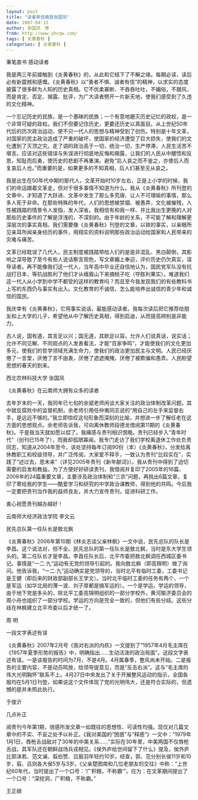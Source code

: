 ```yaml
---
layout: post
title: "读者来信摘登张国凤"
date: 2007-04-15
author: 张国凤　等
from: http://www.yhcqw.com/
tags: [ 炎黄春秋 ]
categories: [ 炎黄春秋 ]
---
```




秉笔直书 感动读者


我是两三年前接触到《炎黄春秋》的，从此和它结下了不解之缘。每期必读，读后必有新震撼和感慨。《炎黄春秋》以“勇者不惧、诚者有信”的精神，以求实的态度披露了很多鲜为人知的历史真相。它不优柔寡断、不吞吞吐吐，不媚俗，不跟风，而是肯定、否定、揭露、批评，为广大读者劈开一片新天地，使我们感受到了久违的文化精神。


一个忘记历史的民族，是一个愚昧的民族；一个有意地磨灭历史记忆的政权，是一个非常可疑的政权。我们不但要记住历史，更要还历史以真面目。从上世纪50年代后的历次政治运动，使不只一代人的思想与精神受到了创伤。特别是十年文革，对国家的民主政治造成了严重的破坏，使国家的经济遭受了巨大损失，使我们的文化遭到了灭顶之灾。走了调的政治高于一切，统治一切，生产停滞，人民生活苦不堪言。应该对这些错误与失误进行彻底地反悔和揭露，让我们的人民从中醒悟和反思，知耻而后勇，使历史的悲剧不再重演。避免“后人哀之而不鉴之，亦使后人而复哀后人也。”而重要的是，如果更多的不知真相，后人们甚至无从哀之。


我是出生在50年代中期的那代人，文革开始时10岁左右，正是上小学的时候，我们的命运跟着文革走，但对于很多事情不知道为什么。我从《炎黄春秋》所刊登的文章中，才知道了大跃进、文革中发生了那么多荒唐、让人不可理喻的事情，那么多人死于非命。在那些特殊的年代，人们的思想被禁锢、被愚弄，文化被摧残，人性被践踏的情景令人发指，发人深省。我相信有和我一样、并比我出生更晚的人对那些历史事件的了解是浮浅的，不深刻的。由于年龄的关系，不可能了解和理解更深层次的事实真相。我们需要像《炎黄春秋》刊登的文章，以铁的事实，以亲眼所见亲耳所闻亲身经历的事件，用翔实的资料说明那些政治运动给国家和人民带来的灾难与痛苦。


文革已经耽误了几代人，民主制度被践踏带给人们的是是非混乱、黑白颠倒，其影响之深导致了至今有些人说话察言观色，写文章媚上奉迎，评价历史仍欠真实，误导读者。再不能像我们这一代人，当年高中毕业还自信地认为，国民党军队没有抗战打日本，等抗战胜利了他们才从峨眉山下来摘桃子吃（夺胜利果实）。难道我们这一代人从小学到中学不都受的这样的教育吗？而且至今我发现我们的有些教科书上写的东西仍与事实有出入。文化教育的不诚信，怎么能培养出诚信的青少年和诚信的国民。

我庆幸有《炎黄春秋》，它用事实说话，最能感动读者。我每次读后把它推荐给朋友和上大学的儿子，希望他从中了解历史真相，得到启迪，从而提高辨别是非能力。


古人说，国有道，其言足以兴；国无道，其默足以容。允许人们说真话，说实话；允许不同见解、不同观点的人发表看法，才能“百家争鸣”，才能使我们的文化更加多元，使我们的哲学领域充满生命力，使我们的政治更加民主与文明。人民已经厌倦了一言堂，厌倦了言不由衷，厌倦了遮遮掩掩，厌倦了被欺骗和愚弄。人民盼望思想的春天的到来。

西北农林科技大学 张国凤

《炎黄春秋》在云南师大拥有众多的读者


去年岁末的一天，我同年已七旬的余斌老师闲谈大家关注的政治体制改革问题。其中就反腐败中的监督机制，余老师引用任仲夷同志说的“用自己的左手来监督右手，是远远不够的。”我立即惊叹这句形象而深刻的比喻，并想进一步了解任老在这方面的思想观点。余老师告诉我，可向离休教师段德龙借阅第11期的《炎黄春秋》。于是我当天就如愿以偿了。我痛感与贵刊相识恨晚。贵刊已经步入“青年时代”（创刊已15年了），而我却孤陋寡闻。我专门走访了我们学校离退休工作处负责同志，知道从2004年至今，该处坚持每年订阅90份（本）《炎黄春秋》，分发给离休教职工和校级领导，并广泛传阅，大家爱不释手，一致认为贵刊“比较实在”，实践了“述过去，思未来”（详见2005年贵刊《新年献词》）。我从贵刊中得到了迫切需要的启发和教益。为了方便好好研读贵刊，我借阅并复印了2005年的16篇、2006年的24篇重要文章，主要涉及政治体制和“三农”问题，再挑出6篇文章，复印了寄给我的学生——酷爱学习和研究的中学政治课教师，得到他的共鸣。今后我一定要把贵刊当作我的益师良友，并大力宣传贵刊，促进科研工作。

衷心祝愿贵刊越办越好！

云南师大经济政法学院 李文云

民先总队第一任队长是敖北枫


《炎黄春秋》2006年第10期《林炎志谈父亲林枫》一文中说，民先总队的队长是李昌。这个说法对，但不全。民先总队的第一任队长是敖北枫，当时是东大学生领头的。第二任队长才是李昌。李昌任队长后，北平市委把敖北枫调任西城区委书记。事情是“一二·九”运动有无党的领导引起的。我向敖北枫（即高锦明）做了询问。他告诉我，“一二·九”运动确实是党领导的，当时北平有临时工委，工委书记是王健（即后来的财政部副部长王学文）。当时北平临时工委的任务有两个，一个是军运（如华北局的薄一波、刘子厚都是搞军运的）。一个是学运，学运的领导，由于地下党是多头的，除北平工委高锦明组织的一部分学校外，黄河赈济委员会的周小舟也组织了一部分学校。学运的方向是完全一致的，但他们有些分歧。这些分歧在林枫建立北平市委以后才统一了。

周 明

一段文字表述有误


《炎黄春秋》2007年2月号《我对右派的内疚》一文提到了“1957年4月毛主席在《1957年夏季形势的报告》中，明确指出……生动活泼的政治局面”。这段文字表述有误。一是该报告的时间为7月，不是4月。4月属春季，整风尚未开始。二是报告的主要内容，不是动员鸣放，给领导提意见，而是“反击右派”。这与“毛主席的伟大光明胸怀”联系不上。4月27日中央发出了关于开展整风运动的指示，全国各报均在5月1日刊登，如果说这个文件体现了党的光明伟大，还是符合实际的，但遗憾的是并未照此执行。

于俊沂

几点补正


阅贵刊今年第1期，倍感所发文章一如既往的思想性、可读性均强。现仅对几篇文章中的不实、不妥之处予以补正。《我对美国的“困惑”与“释惑”》一文中：“1979年1月1日，唇枪舌战敌对了30年的中美关系……”实际在30年里，中美两国不仅唇枪舌战，其军队还在朝鲜战场兵戎相见。《侯外庐给世间留下了什么》提及，侯外庐比郭沫若、范文澜、翦伯赞、吕振羽年轻约10岁。经查，郭、范分别长侯11岁和10岁，翦、吕则各大侯5岁与3岁。《父亲楚图南和几位老朋友的交往》中称：“上世纪60年代，当时提出了一个口号：‘广积粮，不称霸’”。应为：在文革期间提出了一个口号：“深挖洞，广积粮，不称霸。”

王正纲


